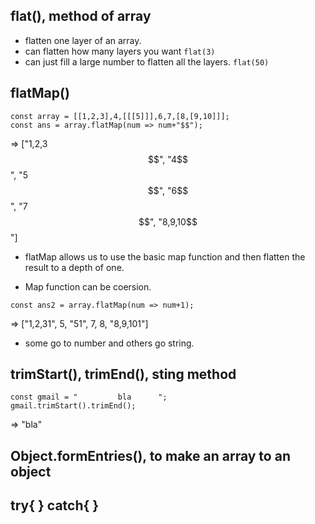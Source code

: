 ## flat(), method of array

- flatten one layer of an array.
- can flatten how many layers you want ```flat(3)```
- can just fill a large number to flatten all the layers. ```flat(50)```


## flatMap()

```
const array = [[1,2,3],4,[[[5]]],6,7,[8,[9,10]]];
const ans = array.flatMap(num => num+"$$");
```

=> ["1,2,3$$", "4$$", "5$$", "6$$", "7$$", "8,9,10$$"]

- flatMap allows us to use the basic map function and then flatten the result to  a depth of one.

- Map function can be coersion.
```
const ans2 = array.flatMap(num => num+1);
```
=> ["1,2,31", 5, "51", 7, 8, "8,9,101"]

- some go to number and others go string.

## trimStart(), trimEnd(), sting method
```
const gmail = "         bla      "; 
gmail.trimStart().trimEnd();
```
=> "bla"



## Object.formEntries(), to make an array to an object

## try{  } catch{  }
